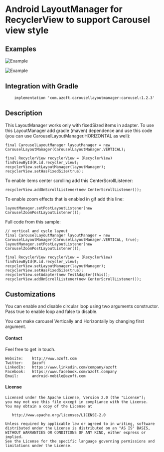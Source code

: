 Android LayoutManager for RecyclerView to support Carousel view style
======================

## Examples

![Example](resources/carousel_work_small.gif "working example")

![Example](resources/carousel_double_work_small.gif "working example")

## Integration with Gradle

```
    implementation 'com.azoft.carousellayoutmanager:carousel:1.2.3'
```

## Description

This LayoutManager works only with fixedSized items in adapter.
To use this LayoutManager add gradle (maven) dependence and use this code (you can use CarouselLayoutManager.HORIZONTAL as well):

    final CarouselLayoutManager layoutManager = new CarouselLayoutManager(CarouselLayoutManager.VERTICAL);

    final RecyclerView recyclerView = (RecyclerView) findViewById(R.id.recycler_view);
    recyclerView.setLayoutManager(layoutManager);
    recyclerView.setHasFixedSize(true);

To enable items center scrolling add this CenterScrollListener:

    recyclerView.addOnScrollListener(new CenterScrollListener());

To enable zoom effects that is enabled in gif add this line:

    layoutManager.setPostLayoutListener(new CarouselZoomPostLayoutListener());

Full code from this sample:

    // vertical and cycle layout
    final CarouselLayoutManager layoutManager = new CarouselLayoutManager(CarouselLayoutManager.VERTICAL, true);
    layoutManager.setPostLayoutListener(new CarouselZoomPostLayoutListener());

    final RecyclerView recyclerView = (RecyclerView) findViewById(R.id.recycler_view);
    recyclerView.setLayoutManager(layoutManager);
    recyclerView.setHasFixedSize(true);
    recyclerView.setAdapter(new TestAdapter(this));
    recyclerView.addOnScrollListener(new CenterScrollListener());

## Customizations

You can enable and disable circular loop using two arguments constructor. Pass true to enable loop and false to disable.

You can make carousel Vertically and Horizontally by changing first argument.

#### Contact ####

Feel free to get in touch.

    Website:    http://www.azoft.com
    Twitter:    @azoft
    LinkedIn:   https://www.linkedin.com/company/azoft
    Facebook:   https://www.facebook.com/azoft.company
    Email:      android-mobile@azoft.com

#### License ####

    Licensed under the Apache License, Version 2.0 (the "License");
    you may not use this file except in compliance with the License.
    You may obtain a copy of the License at

       http://www.apache.org/licenses/LICENSE-2.0

    Unless required by applicable law or agreed to in writing, software
    distributed under the License is distributed on an "AS IS" BASIS,
    WITHOUT WARRANTIES OR CONDITIONS OF ANY KIND, either express or implied.
    See the License for the specific language governing permissions and
    limitations under the License.